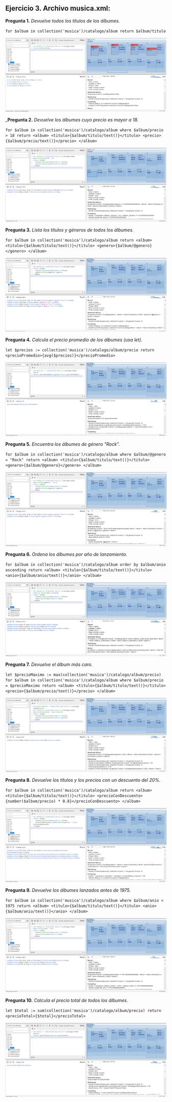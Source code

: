 ## Ejercicio 3. Archivo musica.xml:


__Pregunta 1.__ _Devuelve todos los títulos de los álbumes._

`for $album in collection('musica')/catalogo/album
return $album/titulo`

![alt text](image.png)

___Pregunta 2.__ _Devuelve los álbumes cuyo precio es mayor a 18._

`for $album in collection('musica')/catalogo/album
where $album/precio > 18
return <album>
  <titulo>{$album/titulo/text()}</titulo>
  <precio>{$album/precio/text()}</precio>
</album>`

![alt text](image-1.png)

__Pregunta 3.__ _Lista los títulos y géneros de todos los álbumes._

`for $album in collection('musica')/catalogo/album
return <album>
  <titulo>{$album/titulo/text()}</titulo>
  <genero>{$album/@genero}</genero>
</album>`

![alt text](image-2.png)

__Pregunta 4.__ _Calcula el precio promedio de los álbumes (usa let)._

`let $precios := collection('musica')/catalogo/album/precio
return <precioPromedio>{avg($precios)}</precioPromedio>`

![alt text](image-3.png)

__Pregunta 5.__ _Encuentra los álbumes de género "Rock"._

`for $album in collection('musica')/catalogo/album
where $album/@genero = "Rock"
return <album>
  <titulo>{$album/titulo/text()}</titulo>
  <genero>{$album/@genero}</genero>
</album>`

![alt text](image-4.png)

__Pregunta 6.__ _Ordena los álbumes por año de lanzamiento._

`for $album in collection('musica')/catalogo/album
order by $album/anio ascending
return <album>
  <titulo>{$album/titulo/text()}</titulo>
  <anio>{$album/anio/text()}</anio>
</album>`

![alt text](image-5.png)

__Pregunta 7.__ _Devuelve el álbum más caro._

`let $precioMaximo := max(collection('musica')/catalogo/album/precio)
for $album in collection('musica')/catalogo/album
where $album/precio = $precioMaximo
return <album>
  <titulo>{$album/titulo/text()}</titulo>
  <precio>{$album/precio/text()}</precio>
</album>`

![alt text](image-6.png)

__Pregunta 8.__ _Devuelve los títulos y los precios con un descuento del 20%._

`for $album in collection('musica')/catalogo/album
return <album>
  <titulo>{$album/titulo/text()}</titulo>
  <precioConDescuento>{number($album/precio) * 0.8}</precioConDescuento>
</album>`

![alt text](image-7.png)

__Pregunta 9.__ _Devuelve los álbumes lanzados antes de 1975._

`for $album in collection('musica')/catalogo/album
where $album/anio < 1975
return <album>
  <titulo>{$album/titulo/text()}</titulo>
  <anio>{$album/anio/text()}</anio>
</album>`

![alt text](image-8.png)

__Pregunta 10.__ _Calcula el precio total de todos los álbumes._

`let $total := sum(collection('musica')/catalogo/album/precio)
return <precioTotal>{$total}</precioTotal>`

![alt text](image-9.png)